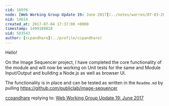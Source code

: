 ```yaml
---
cid: 16976
node: [Web Working Group Update 19: June 2017](../notes/warren/07-03-2017/web-working-group-update-19-june-2017)
nid: 14614
created_at: 2017-07-04 17:37:08 +0000
timestamp: 1499189828
uid: 503543
author: [ccpandhare](../profile/ccpandhare)
---
```


Hello!

On the Image Sequencer project, I have completed the core functionality of the module and will now be working on Unit tests for the same and Module Input/Output and building a Node.js as well as browser UI.

The functionality is in place and can be tested as written in the `Readme.md` by pulling https://github.com/publiclab/image-sequencer

[ccpandhare](../profile/ccpandhare) replying to: [Web Working Group Update 19: June 2017](../notes/warren/07-03-2017/web-working-group-update-19-june-2017)

